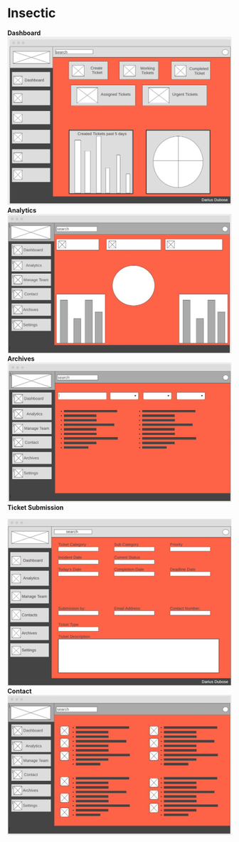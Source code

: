 # Insectic
<b>Dashboard</b><br>
![](img/dashboard2.JPG)
<b>Analytics</b><br>
![](img/Analytic%20page.JPG)
<b>Archives</b><br>
![](img/Archives.JPG)
<b>Ticket Submission</b><br><br>
![](img/ticket%20submission.png)
<b>Contact</b><br>
![](img/Contact.JPG)

